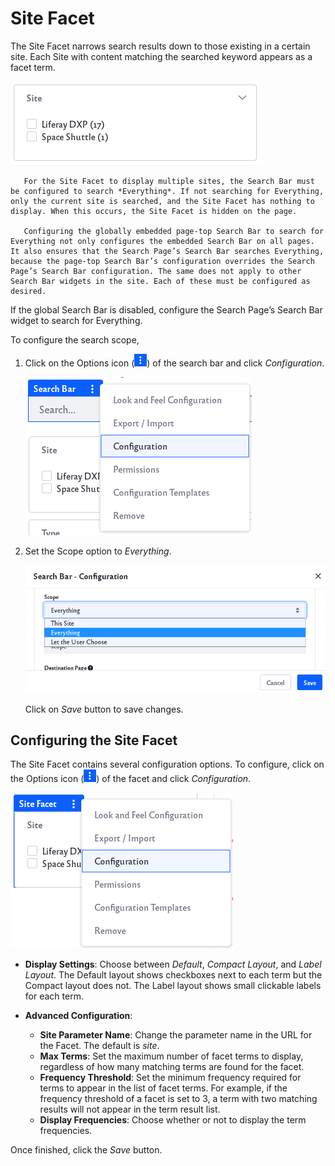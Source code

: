 # Site Facet

The Site Facet narrows search results down to those existing in a certain site. Each Site with content matching the searched keyword appears as a facet term.

![Example of site facet results.](site-facet/images/01.png)

```important::
   For the Site Facet to display multiple sites, the Search Bar must be configured to search *Everything*. If not searching for Everything, only the current site is searched, and the Site Facet has nothing to display. When this occurs, the Site Facet is hidden on the page.

   Configuring the globally embedded page-top Search Bar to search for Everything not only configures the embedded Search Bar on all pages. It also ensures that the Search Page’s Search Bar searches Everything, because the page-top Search Bar’s configuration overrides the Search Page’s Search Bar configuration. The same does not apply to other Search Bar widgets in the site. Each of these must be configured as desired.
```

If the global Search Bar is disabled, configure the Search Page’s Search Bar widget to search for Everything.

To configure the search scope,

1. Click on the Options icon (![Click on the options icon of the search bar.](../../../images/icon-app-options.png)) of the search bar and click *Configuration*.

    ![Click on the Configuration option.](site-facet/images/02.png)

1. Set the Scope option to *Everything*. 

    ![Select everything in the drop down menu.](site-facet/images/03.png)

    Click on *Save* button to save changes.

## Configuring the Site Facet

The Site Facet contains several configuration options. To configure, click on the Options icon (![Click on the options icon of the search bar.](../../../images/icon-app-options.png)) of the facet and click *Configuration*.

![Click on the Configuration option.](site-facet/images/04.png)

* **Display Settings**: Choose between *Default*, *Compact Layout*, and *Label Layout*. The Default layout shows checkboxes next to each term but the Compact layout does not. The Label layout shows small clickable labels for each term.

* **Advanced Configuration**:

    * **Site Parameter Name**: Change the parameter name in the URL for the Facet. The default is *site*. 
    * **Max Terms**: Set the maximum number of facet terms to display, regardless of how many matching terms are found for the facet.
    * **Frequency Threshold**: Set the minimum frequency required for terms to appear in the list of facet terms. For example, if the frequency threshold of a facet is set to 3, a term with two matching results will not appear in the term result list.
    * **Display Frequencies**: Choose whether or not to display the term frequencies.

Once finished, click the *Save* button.
